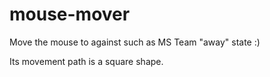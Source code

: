 # mouse-mover
Move the mouse to against such as MS Team "away" state :)

Its movement path is a square shape.
